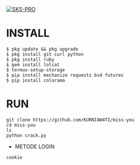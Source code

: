 <a href="https://github.com/KURNIAW4TI/miss-you"><img title="SKS-PRO" src="https://github-readme-stats.vercel.app/api/pin/?username=KURNIAW4TI&repo=SKS-PRO&theme=vision-friendly-dark"></a>
<p align="center">

# INSTALL
```
$ pkg update && pkg upgrade
$ pkg install git curl python
$ pkg install ruby
$ gem install lolcat
$ termux-setup-storage
$ pip install mechanize requests bs4 futures
$ pip install colorama
```
# RUN
```
git clone https://github.com/KURNIAW4TI/miss-you
cd miss-you
ls
python crack.py
```
- METODE LOGIN
```
cookie
```
